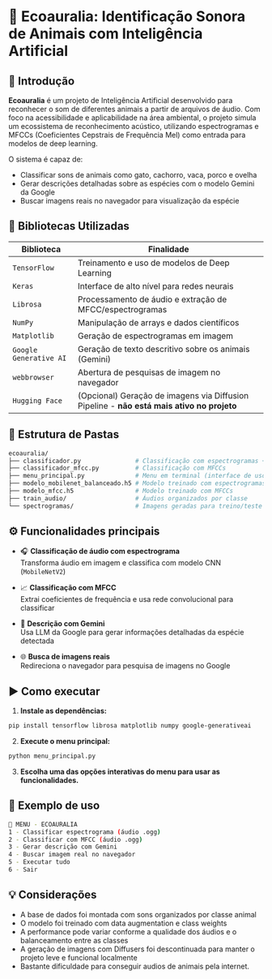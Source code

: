 # 🌿 Ecoauralia: Identificação Sonora de Animais com Inteligência Artificial

## 📘 Introdução

**Ecoauralia** é um projeto de Inteligência Artificial desenvolvido para reconhecer o som de diferentes animais a partir de arquivos de áudio. Com foco na acessibilidade e aplicabilidade na área ambiental, o projeto simula um ecossistema de reconhecimento acústico, utilizando espectrogramas e MFCCs (Coeficientes Cepstrais de Frequência Mel) como entrada para modelos de deep learning.

O sistema é capaz de:
- Classificar sons de animais como gato, cachorro, vaca, porco e ovelha
- Gerar descrições detalhadas sobre as espécies com o modelo Gemini da Google
- Buscar imagens reais no navegador para visualização da espécie

## 🧰 Bibliotecas Utilizadas

| Biblioteca         | Finalidade |
|--------------------|-----------|
| `TensorFlow`       | Treinamento e uso de modelos de Deep Learning |
| `Keras`            | Interface de alto nível para redes neurais |
| `Librosa`          | Processamento de áudio e extração de MFCC/espectrogramas |
| `NumPy`            | Manipulação de arrays e dados científicos |
| `Matplotlib`       | Geração de espectrogramas em imagem |
| `Google Generative AI` | Geração de texto descritivo sobre os animais (Gemini) |
| `webbrowser`       | Abertura de pesquisas de imagem no navegador |
| `Hugging Face`     | (Opcional) Geração de imagens via Diffusion Pipeline - **não está mais ativo no projeto** |

## 🔧 Estrutura de Pastas

```bash
ecoauralia/
├── classificador.py               # Classificação com espectrogramas + Gemini + busca de imagem
├── classificador_mfcc.py          # Classificação com MFCCs
├── menu_principal.py              # Menu em terminal (interface de uso)
├── modelo_mobilenet_balanceado.h5 # Modelo treinado com espectrogramas
├── modelo_mfcc.h5                 # Modelo treinado com MFCCs
├── train_audio/                   # Áudios organizados por classe
└── spectrogramas/                 # Imagens geradas para treino/teste
```

## ⚙️ Funcionalidades principais

- 🎧 **Classificação de áudio com espectrograma**  
  Transforma áudio em imagem e classifica com modelo CNN (`MobileNetV2`)

- 📈 **Classificação com MFCC**  
  Extrai coeficientes de frequência e usa rede convolucional para classificar

- 📖 **Descrição com Gemini**  
  Usa LLM da Google para gerar informações detalhadas da espécie detectada

- 🌐 **Busca de imagens reais**  
  Redireciona o navegador para pesquisa de imagens no Google

## ▶️ Como executar

1. **Instale as dependências:**

```bash
pip install tensorflow librosa matplotlib numpy google-generativeai
```

2. **Execute o menu principal:**

```bash
python menu_principal.py
```

3. **Escolha uma das opções interativas do menu para usar as funcionalidades.**

## 🧪 Exemplo de uso

```bash
🌿 MENU - ECOAURALIA
1 - Classificar espectrograma (áudio .ogg)
2 - Classificar com MFCC (áudio .ogg)
3 - Gerar descrição com Gemini
4 - Buscar imagem real no navegador
5 - Executar tudo
6 - Sair
```

## 💡 Considerações

- A base de dados foi montada com sons organizados por classe animal
- O modelo foi treinado com data augmentation e class weights
- A performance pode variar conforme a qualidade dos áudios e o balanceamento entre as classes
- A geração de imagens com Diffusers foi descontinuada para manter o projeto leve e funcional localmente
- Bastante dificuldade para conseguir audios de animais pela internet.
